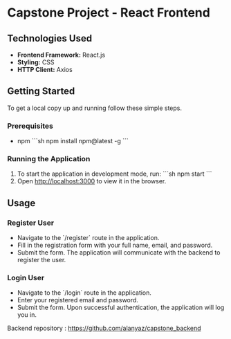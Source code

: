 
# Capstone Project - React Frontend


## Technologies Used

- **Frontend Framework:** React.js
- **Styling:** CSS
- **HTTP Client:** Axios

## Getting Started

To get a local copy up and running follow these simple steps.

### Prerequisites

- npm
  \`\`\`sh
  npm install npm@latest -g
  \`\`\`

### Running the Application

1. To start the application in development mode, run:
   \`\`\`sh
   npm start
   \`\`\`
2. Open [http://localhost:3000](http://localhost:3000) to view it in the browser.

## Usage

### Register User

- Navigate to the \`/register\` route in the application.
- Fill in the registration form with your full name, email, and password.
- Submit the form. The application will communicate with the backend to register the user.

### Login User

- Navigate to the \`/login\` route in the application.
- Enter your registered email and password.
- Submit the form. Upon successful authentication, the application will log you in.







Backend repository  : https://github.com/alanyaz/capstone_backend
